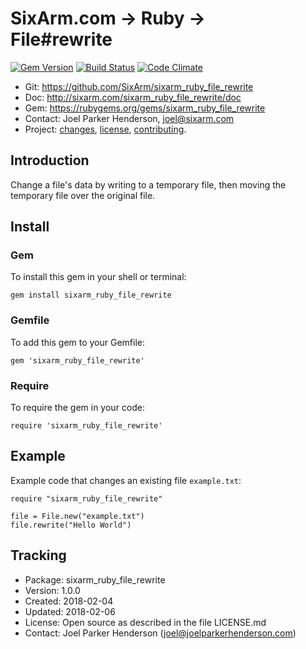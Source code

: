 # SixArm.com → Ruby → <br> File#rewrite

<!--header-open-->

[![Gem Version](https://badge.fury.io/rb/sixarm_ruby_file_rewrite.svg)](http://badge.fury.io/rb/sixarm_ruby_file_rewrite)
[![Build Status](https://travis-ci.org/SixArm/sixarm_ruby_file_rewrite.png)](https://travis-ci.org/SixArm/sixarm_ruby_file_rewrite)
[![Code Climate](https://api.codeclimate.com/v1/badges/4061fe43b9c37afc7617/maintanability)](https://codeclimate.com/github/SixArm/sixarm_ruby_file_rewrite/maintainability)

* Git: <https://github.com/SixArm/sixarm_ruby_file_rewrite>
* Doc: <http://sixarm.com/sixarm_ruby_file_rewrite/doc>
* Gem: <https://rubygems.org/gems/sixarm_ruby_file_rewrite>
* Contact: Joel Parker Henderson, <joel@sixarm.com>
* Project: [changes](CHANGES.md), [license](LICENSE.md), [contributing](CONTRIBUTING.md).

<!--header-shut-->

## Introduction

Change a file's data by writing to a temporary file, then moving the temporary file over the original file.


<!--install-open-->

## Install

### Gem

To install this gem in your shell or terminal:

    gem install sixarm_ruby_file_rewrite

### Gemfile

To add this gem to your Gemfile:

    gem 'sixarm_ruby_file_rewrite'

### Require

To require the gem in your code:

    require 'sixarm_ruby_file_rewrite'

<!--install-shut-->


## Example

Example code that changes an existing file `example.txt`:

    require "sixarm_ruby_file_rewrite"

    file = File.new("example.txt")
    file.rewrite("Hello World")


## Tracking

* Package: sixarm_ruby_file_rewrite
* Version: 1.0.0
* Created: 2018-02-04
* Updated: 2018-02-06
* License: Open source as described in the file LICENSE.md
* Contact: Joel Parker Henderson (joel@joelparkerhenderson.com)
